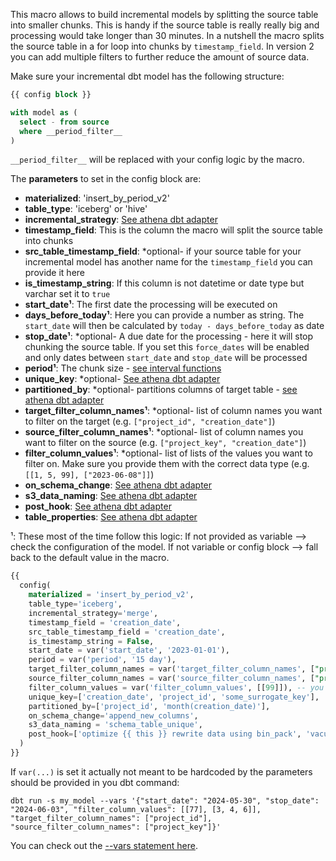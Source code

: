 This macro allows to build incremental models by splitting the source table into smaller chunks. This is handy if the source table is really really big and processing would take longer than 30 minutes.
In a nutshell the macro splits the source table in a for loop into chunks by `timestamp_field`.
In version 2 you can add multiple filters to further reduce the amount of source data.

Make sure your incremental dbt model has the following structure:

```sql
{{ config block }}

with model as (
  select - from source
  where __period_filter__
)
```

`__period_filter__` will be replaced with your config logic by the macro.

The **parameters** to set in the config block are:

- **materialized**: 'insert_by_period_v2'
- **table_type**: 'iceberg' or 'hive'
- **incremental_strategy**: [See athena dbt adapter](https://github.com/dbt-athena/dbt-athena)
- **timestamp_field**: This is the column the macro will split the source table into chunks
- **src_table_timestamp_field**: *optional- if your source table for your incremental model has another name for the `timestamp_field` you can provide it here
- **is_timestamp_string**: If this column is not datetime or date type but varchar set it to `true`
- **start_date¹**: The first date the processing will be executed on
- **days_before_today¹**: Here you can provide a number as string. The `start_date` will then be calculated by `today - days_before_today` as date
- **stop_date¹**: *optional- A due date for the processing - here it will stop chunking the source table. If you set this `force_dates` will be enabled and only dates between `start_date` and `stop_date` will be processed
- **period¹**: The chunk size - [see interval functions](https://trino.io/docs/current/functions/datetime.html#interval-functions)
- **unique_key**: *optional- [See athena dbt adapter](https://github.com/dbt-athena/dbt-athena)
- **partitioned_by**: *optional- partitions columns of target table - [see athena dbt adapter](https://github.com/dbt-athena/dbt-athena)
- **target_filter_column_names¹**: *optional- list of column names you want to filter on the target (e.g. `["project_id", "creation_date"]`)
- **source_filter_column_names¹**: *optional- list of column names you want to filter on the source (e.g. `["project_key", "creation_date"]`)
- **filter_column_values¹**: *optional- list of lists of the values you want to filter on. Make sure you provide them with the correct data type (e.g. `[[1, 5, 99], ["2023-06-08"]]`)
- **on_schema_change**: [See athena dbt adapter](https://github.com/dbt-athena/dbt-athena)
- **s3_data_naming**: [See athena dbt adapter](https://github.com/dbt-athena/dbt-athena)
- **post_hook**: [See athena dbt adapter](https://github.com/dbt-athena/dbt-athena)
- **table_properties**: [See athena dbt adapter](https://github.com/dbt-athena/dbt-athena)

¹: These most of the time follow this logic: If not provided as variable --> check the configuration of the model. If not variable or config block --> fall back to the default value in the macro.

```sql
{{
  config(
    materialized = 'insert_by_period_v2',
    table_type='iceberg',
    incremental_strategy='merge',
    timestamp_field = 'creation_date',
    src_table_timestamp_field = 'creation_date',
    is_timestamp_string = False,
    start_date = var('start_date', '2023-01-01'),
    period = var('period', '15 day'),
    target_filter_column_names = var('target_filter_column_names', ["project_id"]), -- you should not do this but provide the filters with the --vars parameter
    source_filter_column_names = var('source_filter_column_names', ["project_key"]), -- you should not do this but provide the filters with the --vars parameter
    filter_column_values = var('filter_column_values', [[99]]), -- you should not do this but provide the filters with the --vars parameter
    unique_key=['creation_date', 'project_id', 'some_surrogate_key'],
    partitioned_by=['project_id', 'month(creation_date)'],
    on_schema_change='append_new_columns',
    s3_data_naming = 'schema_table_unique',
    post_hook=['optimize {{ this }} rewrite data using bin_pack', 'vacuum {{ this }}']
  )
}}

```

If `var(...)` is set it actually not meant to be hardcoded by the parameters should be provided in you dbt command:

`dbt run -s my_model --vars '{"start_date": "2024-05-30", "stop_date": "2024-06-03", "filter_column_values": [[77], [3, 4, 6]], "target_filter_column_names": ["project_id"], "source_filter_column_names": ["project_key"]}'`

You can check out the [--vars statement here](https://docs.getdbt.com/docs/build/project-variables).
